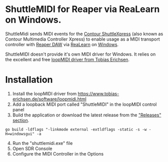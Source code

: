 # ShuttleMIDI for Reaper via ReaLearn on Windows.

ShuttleMidi sends MIDI events for the [Contour ShuttleXpress](https://contourdesign.com/products/shuttle-xpress) (also known as Contour Multimedia Controller Xpress) to enable usage as a MIDI transport controller with [Reaper DAW](https://reaper.fm) via [ReaLearn](https://www.helgoboss.org/projects/realearn/) on [Windows](https://www.microsoft.com/en-gb/windows).

ShuttleMIDI doesn't provide it's own MIDI driver for Windows. It relies on the excellent and free [loopMIDI driver from Tobias Erichsen](https://www.tobias-erichsen.de/software/loopmidi.html).

# Installation
1. Install the loopMIDI driver from https://www.tobias-erichsen.de/software/loopmidi.html
2. Add a loopback MIDI port called "ShuttleMIDI" in the loopMIDI control panel
3. Build the application or download the latest release from the ["Releases" section](https://github.com/dg1psi/shuttlemidi/releases).
```
go build -ldflags "-linkmode external -extldflags -static -s -w -H=windowsgui" -a
```
4. Run the "shuttlemidi.exe" file
5. Open SDR Console
6. Configure the MIDI Controller in the Options